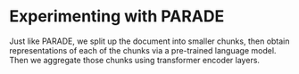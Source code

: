 # Experimenting with PARADE 

Just like PARADE, we split up the document into smaller chunks, then obtain representations of each of the chunks via a pre-trained language model. Then we aggregate those chunks using transformer encoder layers. 
